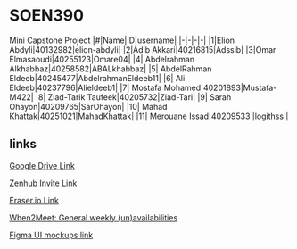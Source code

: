 # SOEN390
Mini Capstone Project
|#|Name|ID|username|
|-|-|-|-|
|1|Elion Abdyli|40132982|elion-abdyli|
|2|Adib Akkari|40216815|Adssib|
|3|Omar Elmasaoudi|40255123|Omare04|
|4| Abdelrahman Alkhabbaz|40258582|ABALkhabbaz|
|5| AbdelRahman Eldeeb|40245477|AbdelrahmanEldeeb11|
|6| Ali Eldeeb|40237796|Alieldeeb1|
|7| Mostafa Mohamed|40201893|Mustafa-M422|
|8| Ziad-Tarik Taufeek|40205732|Ziad-Tari|
|9| Sarah Ohayon|40209765|SarOhayon|
|10| Mahad Khattak|40251021|MahadKhattak|
|11| Merouane Issad|40209533 |logithss |

## links

[Google Drive Link](https://drive.google.com/drive/folders/1UL6PJ-IIoOIFHoY5S4i67sVe1DtE99dF?usp=sharing)

[Zenhub Invite Link](https://app.zenhub.com/workspaces/soen-390-6785c9d2f2ee60000fc8d2a6?invite=9v9fCTSgxfCL6V9QY4ANQrYo)

[Eraser.io Link](https://app.eraser.io/workspace/W9TVlnh83LWdJerkN8y6?origin=share)

[When2Meet: General weekly (un)availabilities](https://www.when2meet.com/?28532537-3BhGM)

[Figma UI mockups link](https://www.figma.com/design/fTTZ2zZodQatstIwAD9umn/SOEN-390-Mockups?node-id=0-1&p=f&t=d3mWkRT2RNe5vkSy-0)

